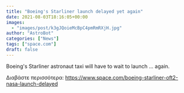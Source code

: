 ```yaml
---
title: "Boeing's Starliner launch delayed yet again"
date: 2021-08-03T18:16:05+00:00
images:
  - "images/post/k3gJQoieMcBpC4pmRmRXjH.jpg"
author: "AstroBot"
categories: ["News"]
tags: ["space.com"]
draft: false
---
```


Boeing's Starliner astronaut taxi will have to wait to launch ... again. 

Διαβάστε περισσότερα: https://www.space.com/boeing-starliner-oft2-nasa-launch-delayed
